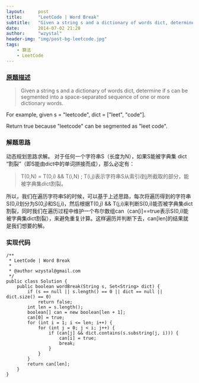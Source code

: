 ```yaml
---
layout:     post
title:      "LeetCode | Word Break"
subtitle:   "Given a string s and a dictionary of words dict, determine if s can be segmented into a space-separated sequence of one or more dictionary words."
date:       2014-07-02 21:28
author:     "wzystal"
header-img: "img/post-bg-leetcode.jpg"
tags:
    - 算法
    - LeetCode
---
```


### [原题描述](https://oj.leetcode.com/problems/word-break/)
> Given a string s and a dictionary of words dict, determine if s can be segmented into a space-separated sequence of one or more dictionary words.

For example, given
s = "leetcode",
dict = ["leet", "code"].

Return true because "leetcode" can be segmented as "leet code".

### 解题思路
动态规划思路求解。
对于任何一个字符串S（长度为N），如果S能被字典集 dict “割裂”（即S能由dict中的单词拼接而成），那么必定有：
>T(0,N) = T(0,i) && T(i,N) ; 
T(i,j)表示字符串S从索引i到j所截取的部分，能被字典集dict割裂。

所以，我们在遍历字符串S的时候，可以基于上述思路，每次将遍历得到的字符串S(0,i)划分为S(0,j)和S(j,i)，然后根据T(0,j) && T(j,i)来判断S(0,i)能否被字典集dict割裂，同时我们在遍历过程中维护一个布尔数组can（can[i]==true表示S(0,i)能被字典集dict割裂），来避免重复计算。这样遍历并判断下去，can[len]的结果就是我们想要的解。

### 实现代码
```
/** 
 * LeetCode | Word Break 
 *  
 * @author wzystal@gmail.com 
 */  
public class Solution {  
    public boolean wordBreak(String s, Set<String> dict) {  
        if (s == null || s.length() == 0 || dict == null || dict.size() == 0)  
            return false;  
        int len = s.length();  
        boolean[] can = new boolean[len + 1];  
        can[0] = true;  
        for (int i = 1; i <= len; i++) {  
            for (int j = 0; j < i; j++) {  
                if (can[j] && dict.contains(s.substring(j, i))) {  
                    can[i] = true;  
                    break;  
                }  
            }  
        }  
        return can[len];  
    }  
}  
```


